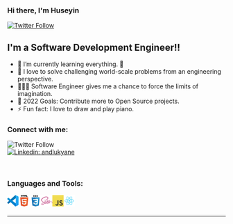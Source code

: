 ### Hi there, I'm Huseyin

[![Twitter Follow](https://img.shields.io/twitter/follow/thisishus?color=1DA1F2&logo=twitter&style=for-the-badge)](https://twitter.com/thisishus/follow?original_referer=https%3A%2F%2Fgithub.com%thisishus&screen_name=thisishus)

## I'm a Software Development Engineer!!

- 🌱 I’m currently learning everything. 🤣
- 👯 I love to solve challenging world-scale problems from an engineering perspective. 
- 👨🏼‍💻 Software Engineer gives me a chance to force the limits of imagination.
- 🥅 2022 Goals: Contribute more to Open Source projects.
- ⚡ Fun fact: I love to draw and play piano.

### Connect with me:

![Twitter Follow](https://img.shields.io/twitter/follow/thisishus?style=social)<br />
[![Linkedin: andlukyane](https://img.shields.io/badge/-Huseyin%20Bicen-blue?style=flat-square&logo=Linkedin&logoColor=white&link=https://www.linkedin.com/in/huseyinbicen/)](https://www.linkedin.com/in/huseyinbicen/) 

<br />

### Languages and Tools:
<img align="left" alt="Visual Studio Code" width="26px" src="https://raw.githubusercontent.com/github/explore/80688e429a7d4ef2fca1e82350fe8e3517d3494d/topics/visual-studio-code/visual-studio-code.png" />
<img align="left" alt="HTML5" width="26px" src="https://raw.githubusercontent.com/github/explore/80688e429a7d4ef2fca1e82350fe8e3517d3494d/topics/html/html.png" />
<img align="left" alt="CSS3" width="26px" src="https://raw.githubusercontent.com/github/explore/80688e429a7d4ef2fca1e82350fe8e3517d3494d/topics/css/css.png" />
<img align="left" alt="Sass" width="26px" src="https://raw.githubusercontent.com/github/explore/80688e429a7d4ef2fca1e82350fe8e3517d3494d/topics/sass/sass.png" />
<img align="left" alt="JavaScript" width="26px" src="https://raw.githubusercontent.com/github/explore/80688e429a7d4ef2fca1e82350fe8e3517d3494d/topics/javascript/javascript.png" />
<img align="left" alt="React" width="26px" src="https://raw.githubusercontent.com/github/explore/80688e429a7d4ef2fca1e82350fe8e3517d3494d/topics/react/react.png" />

<br />
<br />

---
